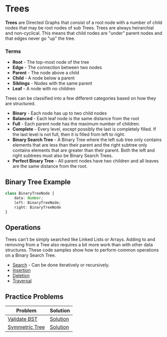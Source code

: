 # Trees
**Trees** are Directed Graphs that consist of a root node with a number of child nodes that may be root nodes of sub Trees. Trees are always heirarchial and non-cyclical. This means that child nodes are "under" parent nodes and that edges never go "up" the tree.

### Terms
* **Root** - The top-most node of the tree
* **Edge** - The connection between two nodes
* **Parent** - The node above a child
* **Child** - A node below a parent
* **Siblings** - Nodes with the same parent
* **Leaf** - A node with no children

Trees can be classified into a few different categories based on how they are structured.

* **Binary** - Each node has up to two child nodes
* **Balanced** - Each leaf node is the same distance from the root
* **Full** - Each parent node has the maximum number of children.
* **Complete** - Every level, except possibly the last is completely filled. If the last level is not full, then it is filled from left to right.
* **Binary Search Tree** - A Binary Tree where the left sub tree only contains elements that are less than their parent and the right subtree only contains elements that are greater than their parent. Both the left and right subtrees must also be Binary Search Trees.
* **Perfect Binary Tree** - All parent nodes have two children and all leaves are the same distance from the root.

## Binary Tree Example
```ts
class BinaryTreeNode {
    data: Number;
    left: BinaryTreeNode;
    right: BinaryTreeNode
}
```

## Operations
Trees can't be simply searched like Linked Lists or Arrays. Adding to and removing from a Tree also requires a bit more work than with other data structures. These code samples show how to perform common operations on a Binary Search Tree.

* [Search](examples/search.ts) - Can be done iteratively or recursively.
* [Insertion](examples/insert.ts)
* [Deletion](examples/delete.ts)
* [Traversal](examples/traversal.ts)

## Practice Problems
| Problem | Solution |
|---|---|
| [Validate BST](https://leetcode.com/problems/validate-binary-search-tree/) | [Solution](https://github.com/bmanley91/practice-problems/blob/main/trees/ValidateBST.java) |
| [Symmetric Tree](https://leetcode.com/problems/symmetric-tree/) | [Solution](https://github.com/bmanley91/practice-problems/blob/main/trees/SymmetricTree.java) |